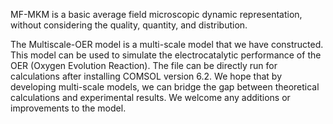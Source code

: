 MF-MKM is a basic average field microscopic dynamic representation, without considering the quality, quantity, and distribution. 

The Multiscale-OER model is a multi-scale model that we have constructed. This model can be used to simulate the electrocatalytic performance of the OER (Oxygen Evolution Reaction). The file can be directly run for calculations after installing COMSOL version 6.2. We hope that by developing multi-scale models, we can bridge the gap between theoretical calculations and experimental results. We welcome any additions or improvements to the model.
